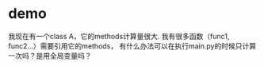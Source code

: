 # demo
我现在有一个class A，它的methods计算量很大.
我有很多函数（func1, func2...）需要引用它的methods，
有什么办法可以在执行main.py的时候只计算一次吗？是用全局变量吗？
